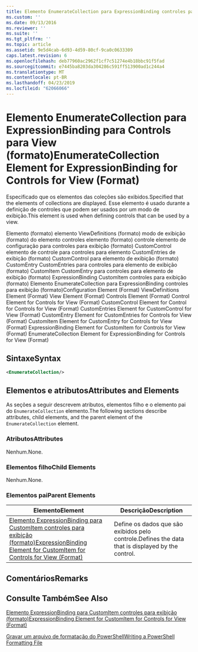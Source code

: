 ```yaml
---
title: Elemento EnumerateCollection para ExpressionBinding controles para exibição (formato) | Microsoft Docs
ms.custom: ''
ms.date: 09/13/2016
ms.reviewer: ''
ms.suite: ''
ms.tgt_pltfrm: ''
ms.topic: article
ms.assetid: 9e5d4cab-6d93-4d59-80cf-9ca0c0633309
caps.latest.revision: 6
ms.openlocfilehash: deb77960ac2962f1cf7c51274e4b18bbc91f5fad
ms.sourcegitcommit: e7445ba8203da304286c591ff513900ad1c244a4
ms.translationtype: MT
ms.contentlocale: pt-BR
ms.lasthandoff: 04/23/2019
ms.locfileid: "62066066"
---
```

# <a name="enumeratecollection-element-for-expressionbinding-for-controls-for-view-format"></a><span data-ttu-id="3c123-102">Elemento EnumerateCollection para ExpressionBinding para Controls para View (formato)</span><span class="sxs-lookup"><span data-stu-id="3c123-102">EnumerateCollection Element for ExpressionBinding for Controls for View (Format)</span></span>

<span data-ttu-id="3c123-103">Especificado que os elementos das coleções são exibidos.</span><span class="sxs-lookup"><span data-stu-id="3c123-103">Specified that the elements of collections are displayed.</span></span> <span data-ttu-id="3c123-104">Esse elemento é usado durante a definição de controles que podem ser usados por um modo de exibição.</span><span class="sxs-lookup"><span data-stu-id="3c123-104">This element is used when defining controls that can be used by a view.</span></span>

<span data-ttu-id="3c123-105">Elemento (formato) elemento ViewDefinitions (formato) modo de exibição (formato) do elemento controles elemento (formato) controle elemento de configuração para controles para exibição (formato) CustomControl elemento de controle para controles para elemento CustomEntries de exibição (formato) CustomControl para elemento de exibição (formato) CustomEntry CustomEntries para controles para elemento de exibição (formato) CustomItem CustomEntry para controles para elemento de exibição (formato) ExpressionBinding CustomItem controles para exibição (formato) Elemento EnumerateCollection para ExpressionBinding controles para exibição (formato)</span><span class="sxs-lookup"><span data-stu-id="3c123-105">Configuration Element (Format) ViewDefinitions Element (Format) View Element (Format) Controls Element (Format) Control Element for Controls for View (Format) CustomControl Element for Control for Controls for View (Format) CustomEntries Element for CustomControl for View (Format) CustomEntry Element for CustomEntries for Controls for View (Format) CustomItem Element for CustomEntry for Controls for View (Format) ExpressionBinding Element for CustomItem for Controls for View (Format) EnumerateCollection Element for ExpressionBinding for Controls for View (Format)</span></span>

## <a name="syntax"></a><span data-ttu-id="3c123-106">Sintaxe</span><span class="sxs-lookup"><span data-stu-id="3c123-106">Syntax</span></span>

```xml
<EnumerateCollection/>
```

## <a name="attributes-and-elements"></a><span data-ttu-id="3c123-107">Elementos e atributos</span><span class="sxs-lookup"><span data-stu-id="3c123-107">Attributes and Elements</span></span>

<span data-ttu-id="3c123-108">As seções a seguir descrevem atributos, elementos filho e o elemento pai do `EnumerateCollection` elemento.</span><span class="sxs-lookup"><span data-stu-id="3c123-108">The following sections describe attributes, child elements, and the parent element of the `EnumerateCollection` element.</span></span>

### <a name="attributes"></a><span data-ttu-id="3c123-109">Atributos</span><span class="sxs-lookup"><span data-stu-id="3c123-109">Attributes</span></span>

<span data-ttu-id="3c123-110">Nenhum.</span><span class="sxs-lookup"><span data-stu-id="3c123-110">None.</span></span>

### <a name="child-elements"></a><span data-ttu-id="3c123-111">Elementos filho</span><span class="sxs-lookup"><span data-stu-id="3c123-111">Child Elements</span></span>

<span data-ttu-id="3c123-112">Nenhum.</span><span class="sxs-lookup"><span data-stu-id="3c123-112">None.</span></span>

### <a name="parent-elements"></a><span data-ttu-id="3c123-113">Elementos pai</span><span class="sxs-lookup"><span data-stu-id="3c123-113">Parent Elements</span></span>

|<span data-ttu-id="3c123-114">Elemento</span><span class="sxs-lookup"><span data-stu-id="3c123-114">Element</span></span>|<span data-ttu-id="3c123-115">Descrição</span><span class="sxs-lookup"><span data-stu-id="3c123-115">Description</span></span>|
|-------------|-----------------|
|[<span data-ttu-id="3c123-116">Elemento ExpressionBinding para CustomItem controles para exibição (formato)</span><span class="sxs-lookup"><span data-stu-id="3c123-116">ExpressionBinding Element for CustomItem for Controls for View (Format)</span></span>](./expressionbinding-element-for-customitem-for-controls-for-view-format.md)|<span data-ttu-id="3c123-117">Define os dados que são exibidos pelo controle.</span><span class="sxs-lookup"><span data-stu-id="3c123-117">Defines the data that is displayed by the control.</span></span>|

## <a name="remarks"></a><span data-ttu-id="3c123-118">Comentários</span><span class="sxs-lookup"><span data-stu-id="3c123-118">Remarks</span></span>

## <a name="see-also"></a><span data-ttu-id="3c123-119">Consulte Também</span><span class="sxs-lookup"><span data-stu-id="3c123-119">See Also</span></span>

[<span data-ttu-id="3c123-120">Elemento ExpressionBinding para CustomItem controles para exibição (formato)</span><span class="sxs-lookup"><span data-stu-id="3c123-120">ExpressionBinding Element for CustomItem for Controls for View (Format)</span></span>](./expressionbinding-element-for-customitem-for-controls-for-view-format.md)

[<span data-ttu-id="3c123-121">Gravar um arquivo de formatação do PowerShell</span><span class="sxs-lookup"><span data-stu-id="3c123-121">Writing a PowerShell Formatting File</span></span>](./writing-a-powershell-formatting-file.md)
